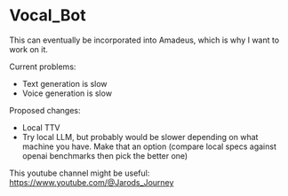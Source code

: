 # Vocal_Bot

This can eventually be incorporated into Amadeus, which is why I want to work on it.

Current problems:
* Text generation is slow
* Voice generation is slow

Proposed changes:
* Local TTV
* Try local LLM, but probably would be slower depending on what machine you have. Make that an option (compare local specs against openai benchmarks then pick the better one)

This youtube channel might be useful:
https://www.youtube.com/@Jarods_Journey


